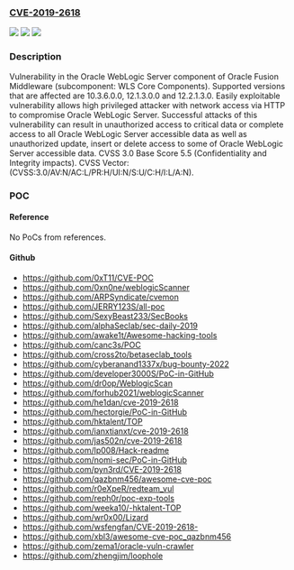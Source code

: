 ### [CVE-2019-2618](https://cve.mitre.org/cgi-bin/cvename.cgi?name=CVE-2019-2618)
![](https://img.shields.io/static/v1?label=Product&message=WebLogic%20Server&color=blue)
![](https://img.shields.io/static/v1?label=Version&message=%3D%2010.3.6.0.0%20&color=brighgreen)
![](https://img.shields.io/static/v1?label=Vulnerability&message=Easily%20exploitable%20vulnerability%20allows%20high%20privileged%20attacker%20with%20network%20access%20via%20HTTP%20to%20compromise%20Oracle%20WebLogic%20Server.%20%20Successful%20attacks%20of%20this%20vulnerability%20can%20result%20in%20%20unauthorized%20access%20to%20critical%20data%20or%20complete%20access%20to%20all%20Oracle%20WebLogic%20Server%20accessible%20data%20as%20well%20as%20%20unauthorized%20update%2C%20insert%20or%20delete%20access%20to%20some%20of%20Oracle%20WebLogic%20Server%20accessible%20data.&color=brighgreen)

### Description

Vulnerability in the Oracle WebLogic Server component of Oracle Fusion Middleware (subcomponent: WLS Core Components). Supported versions that are affected are 10.3.6.0.0, 12.1.3.0.0 and 12.2.1.3.0. Easily exploitable vulnerability allows high privileged attacker with network access via HTTP to compromise Oracle WebLogic Server. Successful attacks of this vulnerability can result in unauthorized access to critical data or complete access to all Oracle WebLogic Server accessible data as well as unauthorized update, insert or delete access to some of Oracle WebLogic Server accessible data. CVSS 3.0 Base Score 5.5 (Confidentiality and Integrity impacts). CVSS Vector: (CVSS:3.0/AV:N/AC:L/PR:H/UI:N/S:U/C:H/I:L/A:N).

### POC

#### Reference
No PoCs from references.

#### Github
- https://github.com/0xT11/CVE-POC
- https://github.com/0xn0ne/weblogicScanner
- https://github.com/ARPSyndicate/cvemon
- https://github.com/JERRY123S/all-poc
- https://github.com/SexyBeast233/SecBooks
- https://github.com/alphaSeclab/sec-daily-2019
- https://github.com/awake1t/Awesome-hacking-tools
- https://github.com/canc3s/POC
- https://github.com/cross2to/betaseclab_tools
- https://github.com/cyberanand1337x/bug-bounty-2022
- https://github.com/developer3000S/PoC-in-GitHub
- https://github.com/dr0op/WeblogicScan
- https://github.com/forhub2021/weblogicScanner
- https://github.com/he1dan/cve-2019-2618
- https://github.com/hectorgie/PoC-in-GitHub
- https://github.com/hktalent/TOP
- https://github.com/ianxtianxt/cve-2019-2618
- https://github.com/jas502n/cve-2019-2618
- https://github.com/lp008/Hack-readme
- https://github.com/nomi-sec/PoC-in-GitHub
- https://github.com/pyn3rd/CVE-2019-2618
- https://github.com/qazbnm456/awesome-cve-poc
- https://github.com/r0eXpeR/redteam_vul
- https://github.com/reph0r/poc-exp-tools
- https://github.com/weeka10/-hktalent-TOP
- https://github.com/wr0x00/Lizard
- https://github.com/wsfengfan/CVE-2019-2618-
- https://github.com/xbl3/awesome-cve-poc_qazbnm456
- https://github.com/zema1/oracle-vuln-crawler
- https://github.com/zhengjim/loophole

